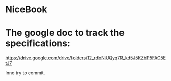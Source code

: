 # NiceBook
# The google doc to track the specifications:
https://drive.google.com/drive/folders/12_rdoNiUQyq7R_kd5J5KZbP5FAC5EtJ7

Inno try to commit.